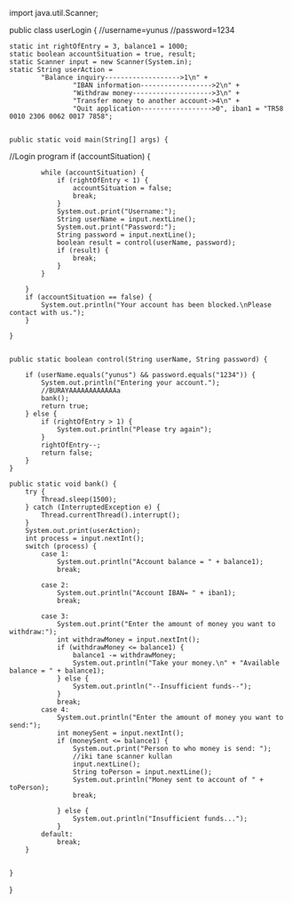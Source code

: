 import java.util.Scanner;

public class userLogin {
//username=yunus
//password=1234

    static int rightOfEntry = 3, balance1 = 1000;
    static boolean accountSituation = true, result;
    static Scanner input = new Scanner(System.in);
    static String userAction =
            "Balance inquiry------------------->1\n" +
                    "IBAN information------------------>2\n" +
                    "Withdraw money-------------------->3\n" +
                    "Transfer money to another account->4\n" +
                    "Quit application------------------>0", iban1 = "TR58 0010 2306 0062 0017 7858";


    public static void main(String[] args) {
//Login program
        if (accountSituation) {

            while (accountSituation) {
                if (rightOfEntry < 1) {
                    accountSituation = false;
                    break;
                }
                System.out.print("Username:");
                String userName = input.nextLine();
                System.out.print("Password:");
                String password = input.nextLine();
                boolean result = control(userName, password);
                if (result) {
                    break;
                }
            }

        }
        if (accountSituation == false) {
            System.out.println("Your account has been blocked.\nPlease contact with us.");
        }

    }


    public static boolean control(String userName, String password) {

        if (userName.equals("yunus") && password.equals("1234")) {
            System.out.println("Entering your account.");
            //BURAYAAAAAAAAAAAAa
            bank();
            return true;
        } else {
            if (rightOfEntry > 1) {
                System.out.println("Please try again");
            }
            rightOfEntry--;
            return false;
        }
    }

    public static void bank() {
        try {
            Thread.sleep(1500);
        } catch (InterruptedException e) {
            Thread.currentThread().interrupt();
        }
        System.out.print(userAction);
        int process = input.nextInt();
        switch (process) {
            case 1:
                System.out.println("Account balance = " + balance1);
                break;

            case 2:
                System.out.println("Account IBAN= " + iban1);
                break;

            case 3:
                System.out.print("Enter the amount of money you want to withdraw:");
                int withdrawMoney = input.nextInt();
                if (withdrawMoney <= balance1) {
                    balance1 -= withdrawMoney;
                    System.out.println("Take your money.\n" + "Available balance = " + balance1);
                } else {
                    System.out.println("--Insufficient funds--");
                }
                break;
            case 4:
                System.out.println("Enter the amount of money you want to send:");
                int moneySent = input.nextInt();
                if (moneySent <= balance1) {
                    System.out.print("Person to who money is send: ");
                    //iki tane scanner kullan
                    input.nextLine();
                    String toPerson = input.nextLine();
                    System.out.println("Money sent to account of " + toPerson);
                    break;

                } else {
                    System.out.println("Insufficient funds...");
                }
            default:
                break;
        }


    }
}
